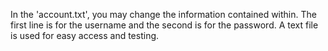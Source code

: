 In the 'account.txt', you may change the information contained within.
The first line is for the username and the second is for the password. A text file is used for easy access and testing.
